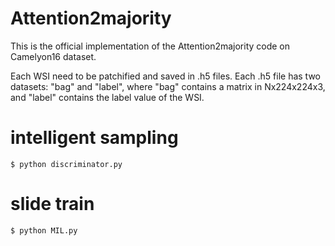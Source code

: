 # Attention2majority
This is the official implementation of the Attention2majority code on Camelyon16 dataset. 

Each WSI need to be patchified and saved in .h5 files. Each .h5 file has two datasets: "bag" and "label", where "bag" contains a matrix in Nx224x224x3, and "label" contains the label value of the WSI.

# intelligent sampling
```$ python discriminator.py```

# slide train
```$ python MIL.py```
